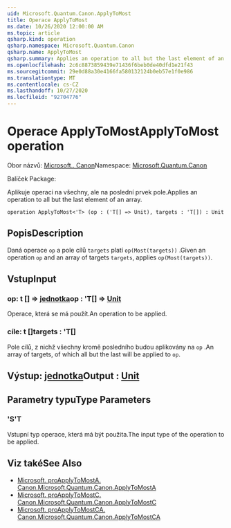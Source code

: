 ```yaml
---
uid: Microsoft.Quantum.Canon.ApplyToMost
title: Operace ApplyToMost
ms.date: 10/26/2020 12:00:00 AM
ms.topic: article
qsharp.kind: operation
qsharp.namespace: Microsoft.Quantum.Canon
qsharp.name: ApplyToMost
qsharp.summary: Applies an operation to all but the last element of an array.
ms.openlocfilehash: 2c6c8873859439e71436f6beb0de40dfd1e21f43
ms.sourcegitcommit: 29e0d88a30e4166fa580132124b0eb57e1f0e986
ms.translationtype: MT
ms.contentlocale: cs-CZ
ms.lasthandoff: 10/27/2020
ms.locfileid: "92704776"
---
```

# <a name="applytomost-operation"></a><span data-ttu-id="abb0f-102">Operace ApplyToMost</span><span class="sxs-lookup"><span data-stu-id="abb0f-102">ApplyToMost operation</span></span>

<span data-ttu-id="abb0f-103">Obor názvů: [Microsoft.. Canon](xref:Microsoft.Quantum.Canon)</span><span class="sxs-lookup"><span data-stu-id="abb0f-103">Namespace: [Microsoft.Quantum.Canon](xref:Microsoft.Quantum.Canon)</span></span>

<span data-ttu-id="abb0f-104">Balíček [](https://nuget.org/packages/)</span><span class="sxs-lookup"><span data-stu-id="abb0f-104">Package: [](https://nuget.org/packages/)</span></span>


<span data-ttu-id="abb0f-105">Aplikuje operaci na všechny, ale na poslední prvek pole.</span><span class="sxs-lookup"><span data-stu-id="abb0f-105">Applies an operation to all but the last element of an array.</span></span>

```qsharp
operation ApplyToMost<'T> (op : ('T[] => Unit), targets : 'T[]) : Unit
```


## <a name="description"></a><span data-ttu-id="abb0f-106">Popis</span><span class="sxs-lookup"><span data-stu-id="abb0f-106">Description</span></span>

<span data-ttu-id="abb0f-107">Daná operace `op` a pole cílů `targets` platí `op(Most(targets))` .</span><span class="sxs-lookup"><span data-stu-id="abb0f-107">Given an operation `op` and an array of targets `targets`, applies `op(Most(targets))`.</span></span>

## <a name="input"></a><span data-ttu-id="abb0f-108">Vstup</span><span class="sxs-lookup"><span data-stu-id="abb0f-108">Input</span></span>

### <a name="op--t--unit"></a><span data-ttu-id="abb0f-109">op: t [] => [jednotka](xref:microsoft.quantum.lang-ref.unit)</span><span class="sxs-lookup"><span data-stu-id="abb0f-109">op : 'T[] => [Unit](xref:microsoft.quantum.lang-ref.unit)</span></span> 

<span data-ttu-id="abb0f-110">Operace, která se má použít.</span><span class="sxs-lookup"><span data-stu-id="abb0f-110">An operation to be applied.</span></span>


### <a name="targets--t"></a><span data-ttu-id="abb0f-111">cíle: t []</span><span class="sxs-lookup"><span data-stu-id="abb0f-111">targets : 'T[]</span></span>

<span data-ttu-id="abb0f-112">Pole cílů, z nichž všechny kromě posledního budou aplikovány na `op` .</span><span class="sxs-lookup"><span data-stu-id="abb0f-112">An array of targets, of which all but the last will be applied to `op`.</span></span>



## <a name="output--unit"></a><span data-ttu-id="abb0f-113">Výstup: [jednotka](xref:microsoft.quantum.lang-ref.unit)</span><span class="sxs-lookup"><span data-stu-id="abb0f-113">Output : [Unit](xref:microsoft.quantum.lang-ref.unit)</span></span>



## <a name="type-parameters"></a><span data-ttu-id="abb0f-114">Parametry typu</span><span class="sxs-lookup"><span data-stu-id="abb0f-114">Type Parameters</span></span>

### <a name="t"></a><span data-ttu-id="abb0f-115">'S</span><span class="sxs-lookup"><span data-stu-id="abb0f-115">'T</span></span>

<span data-ttu-id="abb0f-116">Vstupní typ operace, která má být použita.</span><span class="sxs-lookup"><span data-stu-id="abb0f-116">The input type of the operation to be applied.</span></span>

## <a name="see-also"></a><span data-ttu-id="abb0f-117">Viz také</span><span class="sxs-lookup"><span data-stu-id="abb0f-117">See Also</span></span>

- [<span data-ttu-id="abb0f-118">Microsoft. proApplyToMostA. Canon.</span><span class="sxs-lookup"><span data-stu-id="abb0f-118">Microsoft.Quantum.Canon.ApplyToMostA</span></span>](xref:Microsoft.Quantum.Canon.ApplyToMostA)
- [<span data-ttu-id="abb0f-119">Microsoft. proApplyToMostC. Canon.</span><span class="sxs-lookup"><span data-stu-id="abb0f-119">Microsoft.Quantum.Canon.ApplyToMostC</span></span>](xref:Microsoft.Quantum.Canon.ApplyToMostC)
- [<span data-ttu-id="abb0f-120">Microsoft. proApplyToMostCA. Canon.</span><span class="sxs-lookup"><span data-stu-id="abb0f-120">Microsoft.Quantum.Canon.ApplyToMostCA</span></span>](xref:Microsoft.Quantum.Canon.ApplyToMostCA)